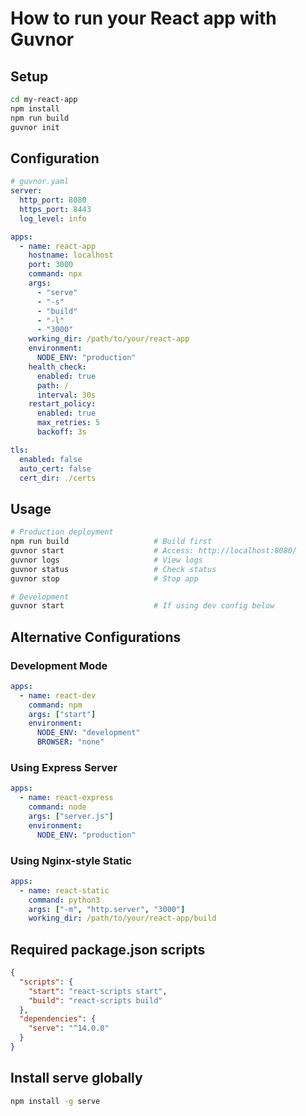 # How to run your React app with Guvnor

## Setup

```bash
cd my-react-app
npm install
npm run build
guvnor init
```

## Configuration

```yaml
# guvnor.yaml
server:
  http_port: 8080
  https_port: 8443
  log_level: info

apps:
  - name: react-app
    hostname: localhost
    port: 3000
    command: npx
    args:
      - "serve"
      - "-s"
      - "build"
      - "-l"
      - "3000"
    working_dir: /path/to/your/react-app
    environment:
      NODE_ENV: "production"
    health_check:
      enabled: true
      path: /
      interval: 30s
    restart_policy:
      enabled: true
      max_retries: 5
      backoff: 3s

tls:
  enabled: false
  auto_cert: false
  cert_dir: ./certs
```

## Usage

```bash
# Production deployment
npm run build                   # Build first
guvnor start                    # Access: http://localhost:8080/
guvnor logs                     # View logs
guvnor status                   # Check status
guvnor stop                     # Stop app

# Development
guvnor start                    # If using dev config below
```

## Alternative Configurations

### Development Mode
```yaml
apps:
  - name: react-dev
    command: npm
    args: ["start"]
    environment:
      NODE_ENV: "development"
      BROWSER: "none"
```

### Using Express Server
```yaml
apps:
  - name: react-express
    command: node
    args: ["server.js"]
    environment:
      NODE_ENV: "production"
```

### Using Nginx-style Static
```yaml
apps:
  - name: react-static
    command: python3
    args: ["-m", "http.server", "3000"]
    working_dir: /path/to/your/react-app/build
```

## Required package.json scripts

```json
{
  "scripts": {
    "start": "react-scripts start",
    "build": "react-scripts build"
  },
  "dependencies": {
    "serve": "^14.0.0"
  }
}
```

## Install serve globally

```bash
npm install -g serve
```